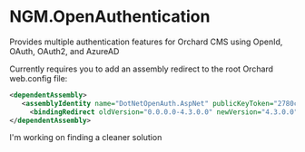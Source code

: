 # NGM.OpenAuthentication
Provides multiple authentication features for Orchard CMS using OpenId, OAuth, OAuth2, and AzureAD

Currently requires you to add an assembly redirect to the root Orchard web.config file:
```xml
<dependentAssembly>
   <assemblyIdentity name="DotNetOpenAuth.AspNet" publicKeyToken="2780ccd10d57b246" culture="neutral" />
	 <bindingRedirect oldVersion="0.0.0.0-4.3.0.0" newVersion="4.3.0.0" />
</dependentAssembly>
```

I'm working on finding a cleaner solution
